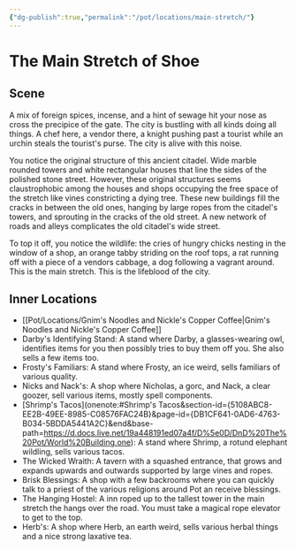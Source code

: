 ```yaml
---
{"dg-publish":true,"permalink":"/pot/locations/main-stretch/"}
---
```


# The Main Stretch of Shoe
## Scene

A mix of foreign spices, incense, and a hint of sewage hit your nose as cross the precipice of the gate. The city is bustling with all kinds doing all things. A chef here, a vendor there, a knight pushing past a tourist while an urchin steals the tourist's purse. The city is alive with this noise.

You notice the original structure of this ancient citadel. Wide marble rounded towers and white rectangular houses that line the sides of the polished stone street. However, these original structures seems claustrophobic among the houses and shops occupying the free space of the stretch like vines constricting a dying tree. These new buildings fill the cracks in between the old ones, hanging by large ropes from the citadel's towers, and sprouting in the cracks of the old street. A new network of roads and alleys complicates the old citadel's wide street.

To top it off, you notice the wildlife: the cries of hungry chicks nesting in the window of a shop, an orange tabby striding on the roof tops, a rat running off with a piece of a vendors cabbage, a dog following a vagrant around. This is the main stretch. This is the lifeblood of the city.

## Inner Locations

- [[Pot/Locations/Gnim's Noodles and Nickle's Copper Coffee\|Gnim's Noodles and Nickle's Copper Coffee]]
- Darby's Identifying Stand: A stand where Darby, a glasses-wearing owl, identifies items for you then possibly tries to buy them off you. She also sells a few items too.
- Frosty's Familiars: A stand where Frosty, an ice weird, sells familiars of various quality.
- Nicks and Nack's: A shop where Nicholas, a gorc, and Nack, a clear goozer, sell various items, mostly spell components.
- [Shrimp's Tacos](onenote:#Shrimp's Tacos&section-id={5108ABC8-EE2B-49EE-8985-C08576FAC24B}&page-id={DB1CF641-0AD6-4763-B034-5BDDA5441A2C}&end&base-path=https://d.docs.live.net/19a448191ed07a4f/D%5e0D/DnD%20The%20Pot/World%20Building.one): A stand where Shrimp, a rotund elephant wildling, sells various tacos.
- The Wicked Wraith: A tavern with a squashed entrance, that grows and expands upwards and outwards supported by large vines and ropes.
- Brisk Blessings: A shop with a few backrooms where you can quickly talk to a priest of the various religions around Pot an receive blessings.
- The Hanging Hostel: A inn roped up to the tallest tower in the main stretch the hangs over the road. You must take a magical rope elevator to get to the top.
- Herb's: A shop where Herb, an earth weird, sells various herbal things and a nice strong laxative tea.